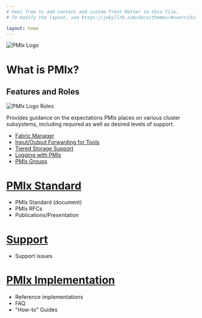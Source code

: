 ```yaml
---
# Feel free to add content and custom Front Matter to this file.
# To modify the layout, see https://jekyllrb.com/docs/themes/#overriding-theme-defaults

layout: home
---
```


![PMIx Logo](/images/pmix-logo.png "PMIx Logo")


What is PMIx?
=============


<!-- ![PMIx Launch Sequence](/images/LaunchSeqSmall.png "PMIx Launch Sequence") -->

Features and Roles
------------------

![PMIx Logo Roles](/images/pmix-logo-roles.png 'PMIx Logo Roles')

Provides guidance on the expectations PMIx places on various cluster
subsystems, including required as well as desired levels of support.

-   [Fabric Manager](/standard/fabric-manager-roles-and-expectations)
-   [Input/Output Forwarding for Tools](/standard/input-output-forwarding-for-tools)
-   [Tiered Storage Support](/standard/tiered-storage-support)
-   [Logging with PMIx](/standard/logging-with-pmix)
-   [PMIx Groups](/standard/pmix-groups)

[PMIx Standard](/standard)
===============
 - PMIx Standard (document)
 - PMIx RFCs
 - Publications/Presentation

[Support](/support)
=========
 - Support issues

[PMIx Implementation](https://openpmix.github.io)
===========================================
 - Reference implementations
 - FAQ
 - "How-to" Guides

